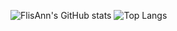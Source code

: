 ![FlisAnn's GitHub stats](https://github-readme-stats.vercel.app/api?username=FlisAnn&theme=vue&show_icons=true)
![Top Langs](https://github-readme-stats.vercel.app/api/top-langs/?username=FlisAnn&layout=compact&theme=vue&show_icons=true)
<!--
**FlisAnn/FlisAnn** is a ✨ _special_ ✨ repository because its `README.md` (this file) appears on your GitHub profile.

Here are some ideas to get you started:

- 🔭 I’m currently working on a final project
- 🌱 I’m currently learning ...
- 👯 I’m looking to collaborate on ...
- 🤔 I’m looking for help with ...
- 💬 Ask me about ...
- 📫 How to reach me: ann.flismark@gmail.com
- 😄 Pronouns: ...
- ⚡ Fun fact: ...
-->
